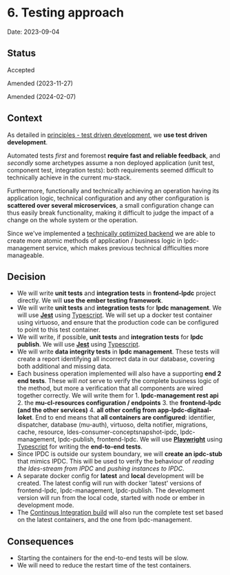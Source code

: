 # 6. Testing approach

Date: 2023-09-04

## Status

Accepted

Amended (2023-11-27)

Amended (2024-02-07)

## Context

As detailed in [principles - test driven development](../principles.md#test-driven-development), we **use test driven development**.

Automated tests _first_ and foremost **require fast and reliable feedback**, and _secondly_ some archetypes assume a non deployed application (unit test, component test, integration tests): both requirements seemed difficult to technically achieve in the current mu-stack. 

Furthermore, functionally and technically achieving an operation having its application logic, technical configuration and any other configuration is **scattered over several microservices**, a small configuration change can thus easily break functionality, making it difficult to judge the impact of a change on the whole system or the operation.

Since we've implemented a [technically optimized backend](0009-technically-optimize-backend.md) we are able to create more atomic methods of application / business logic in lpdc-management service, which makes previous technical difficulties more manageable.

## Decision

- We will write **unit tests** and **integration tests** in **frontend-lpdc** project directly. We will **use the ember testing framework**. 
- We will write **unit tests** and **integration tests** for **lpdc management**. We will use [**Jest**](https://jestjs.io/) using [Typescript](https://www.typescriptlang.org/). We will set up a docker test container using virtuoso, and ensure that the production code can be configured to point to this test container.
- We will write, if possible, **unit tests** and **integration tests** for **lpdc publish**. We will use [**Jest**](https://jestjs.io/) using [Typescript](https://www.typescriptlang.org/).
- We will write **data integrity tests** in **lpdc management**. These tests will create a report identifying all incorrect data in our database, covering both additional and missing data.
- Each business operation implemented will also have a supporting **end 2 end tests**. These will _not_ serve to verify the complete business logic of the method, but more a verification that all components are wired together correctly. We will write them for 1. **lpdc-management rest api** 2. the **mu-cl-resources configuration / endpoints** 3. the **frontend-lpdc (and the other services)** 4. **all other config from app-lpdc-digitaal-loket**. End to end means that **all containers are configured**: identifier, dispatcher, database (mu-auth), virtuoso, delta notifier, migrations, cache, resource, ldes-consumer-conceptsnapshot-ipdc, lpdc-management, lpdc-publish, frontend-lpdc. We will use [**Playwright**](https://playwright.dev/) using [Typescript](https://www.typescriptlang.org/) for writing the **end-to-end tests**.
- Since IPDC is outside our system boundary, we will **create an ipdc-stub** that mimics IPDC. This will be used to verify the behaviour of _reading the ldes-stream from IPDC_ and _pushing instances to IPDC_.
- A separate docker config for **latest** and **local** development will be created. The latest config will run with docker 'latest' versions of frontend-lpdc, lpdc-management, lpdc-publish. The development version will run from the local code, started with node or ember in development mode.
- The [Continous Integration build](../deployment.md#continuous-integration) will also run the complete test set based on the latest containers, and the one from lpdc-management.

## Consequences

- Starting the containers for the end-to-end tests will be slow. 
- We will need to reduce the restart time of the test containers.
